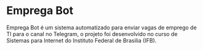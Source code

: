 # Emprega Bot
Emprega Bot é um sistema automatizado para enviar vagas de emprego de TI para o canal no Telegram, o projeto foi desenvolvido no curso de Sistemas para Internet do Instituto Federal de Brasilia (IFB).
